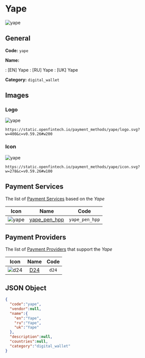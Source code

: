 
# Yape 
![yape](https://static.openfintech.io/payment_methods/yape/logo.svg?w=400&c=v0.59.26#w200)  

## General 
**Code:** `yape` 
 
**Name:** 
 
:	[EN] Yape 
:	[RU] Yape 
:	[UK] Yape 
 
**Category:** `digital_wallet` 
 

## Images 

### Logo 
![yape](https://static.openfintech.io/payment_methods/yape/logo.svg?w=400&c=v0.59.26#w200)  

```
https://static.openfintech.io/payment_methods/yape/logo.svg?w=400&c=v0.59.26#w200
```  

### Icon 
![yape](https://static.openfintech.io/payment_methods/yape/icon.svg?w=278&c=v0.59.26#w100)  

```
https://static.openfintech.io/payment_methods/yape/icon.svg?w=278&c=v0.59.26#w100
```  

## Payment Services 
 
The list of [Payment Services](/payment-services/) based on the _Yape_ 

|Icon|Name|Code| 
|:---:|:---:|:---:| 
|![yape](https://static.openfintech.io/payment_methods/yape/icon.svg?w=278&c=v0.59.26#w100) |[yape_pen_hpp](/payment-services/yape_pen_hpp/)|`yape_pen_hpp`| 
 

## Payment Providers 
 
The list of [Payment Providers](/payment-providers/) that support the _Yape_ 

|Icon|Name|Code| 
|:---:|:---:|:---:| 
|![d24](https://static.openfintech.io/payment_providers/d24/icon.svg?w=278&c=v0.59.26#w100) |[D24](/payment-providers/d24/)|`d24`| 
 

## JSON Object 

```json
{
  "code":"yape",
  "vendor":null,
  "name":{
    "en":"Yape",
    "ru":"Yape",
    "uk":"Yape"
  },
  "description":null,
  "countries":null,
  "category":"digital_wallet"
}
```  
